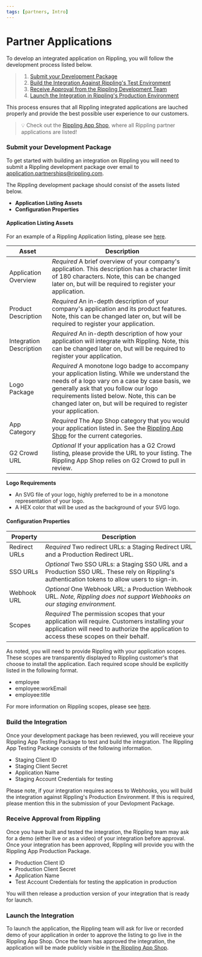 ```yaml
---
tags: [partners, Intro]
---
```


# Partner Applications

To develop an integrated application on Rippling, you will follow the development process listed below.

<!-- theme: success -->

> 1. [Submit your Development Package](https://rippling.stoplight.io/docs/rippling-api/docs/b-Partners.md#submit-your-development-package)
> 2. [Build the Integration Against Rippling's Test Environment](https://rippling.stoplight.io/docs/rippling-api/docs/b-Partners.md#build-the-integration)
> 3. [Receive Approval from the Rippling Development Team](https://rippling.stoplight.io/docs/rippling-api/docs/b-Partners.md#receive-approval-from-rippling)
> 4. [Launch the Integration in Rippling's Production Environment](https://rippling.stoplight.io/docs/rippling-api/docs/b-Partners.md#launch-the-integration)

This process ensures that all Rippling integrated applications are lauched properly and provide the best possible user experience to our customers.

<!-- theme: success -->

> 💡 Check out the [Rippling App Shop](rippling.com/app-shop), where all Rippling partner applications are listed!

### Submit your Development Package

To get started with building an integration on Rippling you will need to submit a Rippling development package over email to [application.partnerships@rippling.com](mailto:application.partnerships@rippling.com).

The Rippling development package should consist of the assets listed below.

- **Application Listing Assets**
- **Configuration Properties**


#### Application Listing Assets

For an example of a Rippling Application listing, please see [here](https://www.rippling.com/app-shop/app/slack).

| Asset                      | Description                                                                                                                                                                                                                                                                                    |
| -------------------------- | ---------------------------------------------------------------------------------------------------------------------------------------------------------------------------------------------------------------------------------------------------------------------------------------------- |
| Application Overview       | _Required_ A brief overview of your company's application. This description has a character limit of 180 characters. Note, this can be changed later on, but will be required to register your application.|
| Product Description        | _Required_ An in-depth description of your company's application and its product features. Note, this can be changed later on, but will be required to register your application.|
| Integration Description    | _Required_ An in-depth description of how your application will integrate with Rippling. Note, this can be changed later on, but will be required to register your application.|
| Logo Package               | _Required_ A monotone logo badge to accompany your application listing. While we understand the needs of a logo vary on a case by case basis, we generally ask that you follow our logo requirements listed below. Note, this can be changed later on, but will be required to register your application.|
| App Category | _Required_ The App Shop category that you would your application listed in. See the [Rippling App Shop](rippling.com/app-shop) for the current categories.|
| G2 Crowd URL               | _Optional_ If your application has a G2 Crowd listing, please provide the URL to your listing. The Rippling App Shop relies on G2 Crowd to pull in review.|

**Logo Requirements**

- An SVG file of your logo, highly preferred to be in a monotone representation of your logo. 
- A HEX color that will be used as the background of your SVG logo.

#### Configuration Properties

| Property           | Description                                                                                                                                |
|---------------|--------------------------------------------------------------------------------------------------------------------------------------------|
| Redirect URLs | *Required* Two redirect URLs: a Staging Redirect URL and a Production Redirect URL.                                                            |
| SSO URLs      | *Optional* Two SSO URLs: a Staging SSO URL and a Production SSO URL. These rely on Rippling's authentication tokens to allow users to sign-in. |
| Webhook URL   | *Optional* One Webhook URL: a Production Webhook URL. _Note, Rippling does not support Webhooks on our staging environment._                 |
|Scopes   |*Required* The permission scopes that your application will require. Customers installing your application will need to authorize the application to access these scopes on their behalf.

As noted, you will need to provide Rippling with your application scopes. These scopes are transparently displayed to Rippling customer's that choose to install the application. Each required scope should be explicitly listed in the following format.

- employee
- employee:workEmail
- employee:title

For more information on Rippling scopes, please see [here](https://rippling.stoplight.io/docs/rippling-api/docs/e-Scopes.md).

### Build the Integration

Once your development package has been reviewed, you will receieve your Rippling App Testing Package to test and build the integration. The Rippling App Testing Package consists of the following information.

- Staging Client ID
- Staging Client Secret
- Application Name
- Staging Account Credentials for testing

Please note, if your integration requires access to Webhooks, you will build the integration against Rippling's Production Environment. If this is required, please mention this in the submission of your Devlopment Package.

### Receive Approval from Rippling

Once you have built and tested the integration, the Rippling team may ask for a demo (either live or as a video) of your integration before approval. Once your integration has been approved, Rippling will provide you with the Rippling App Production Package.

- Production Client ID
- Production Client Secret
- Application Name
- Test Account Credentials for testing the application in production

You will then release a production version of your integration that is ready for launch.

### Launch the Integration

To launch the application, the Rippling team will ask for live or recorded demo of your application in order to approve the listing to go live in the Rippling App Shop. Once the team has approved the integration, the application will be made publicly visible in [the Rippling App Shop](rippling.com/app-shop).